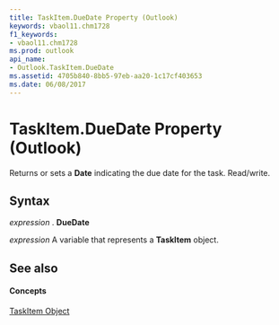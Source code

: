```yaml
---
title: TaskItem.DueDate Property (Outlook)
keywords: vbaol11.chm1728
f1_keywords:
- vbaol11.chm1728
ms.prod: outlook
api_name:
- Outlook.TaskItem.DueDate
ms.assetid: 4705b840-8bb5-97eb-aa20-1c17cf403653
ms.date: 06/08/2017
---
```



# TaskItem.DueDate Property (Outlook)

Returns or sets a  **Date** indicating the due date for the task. Read/write.


## Syntax

 _expression_ . **DueDate**

 _expression_ A variable that represents a **TaskItem** object.


## See also


#### Concepts


[TaskItem Object](taskitem-object-outlook.md)

